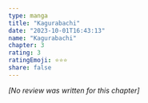 ```yaml
---
type: manga
title: "Kagurabachi"
date: "2023-10-01T16:43:13"
name: "Kagurabachi"
chapter: 3
rating: 3
ratingEmoji: ⭐️⭐️⭐️
share: false
---
```


*[No review was written for this chapter]*
